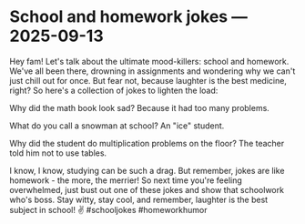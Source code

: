 # School and homework jokes — 2025-09-13

Hey fam! Let's talk about the ultimate mood-killers: school and homework. We've all been there, drowning in assignments and wondering why we can't just chill out for once. But fear not, because laughter is the best medicine, right? So here's a collection of jokes to lighten the load:

Why did the math book look sad? Because it had too many problems.

What do you call a snowman at school? An "ice" student.

Why did the student do multiplication problems on the floor? The teacher told him not to use tables.

I know, I know, studying can be such a drag. But remember, jokes are like homework - the more, the merrier! So next time you're feeling overwhelmed, just bust out one of these jokes and show that schoolwork who's boss. Stay witty, stay cool, and remember, laughter is the best subject in school! ✌️ #schooljokes #homeworkhumor